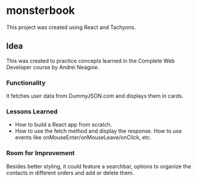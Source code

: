 # monsterbook

This project was created using React and Tachyons.

## Idea

This was created to practice concepts learned in the Complete Web Developer course by Andrei Neagoie. 

### Functionality

It fetches user data from DummyJSON.com and displays them in cards.

### Lessons Learned

* How to build a React app from scratch.
* How to use the fetch method and display the response. How to use events like onMouseEnter/onMouseLeave/onClick, etc.

### Room for Improvement

Besides better styling, it could feature a searchbar, options to organize the contacts in different orders and add or delete them. 


